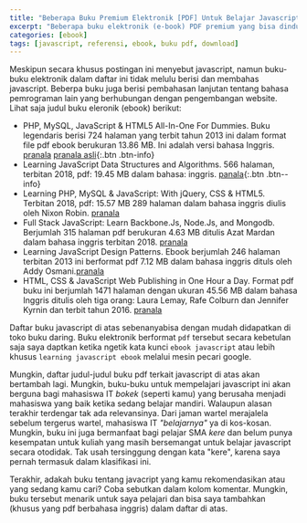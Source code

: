 ```yaml
---
title: "Beberapa Buku Premium Elektronik [PDF] Untuk Belajar Javascript [GRATIS]"
excerpt: "Beberapa buku elektronik (e-book) PDF premium yang bisa dinduh secara gratis untuk belajar javascript sendiri hingga mahir"
categories: [ebook]
tags: [javascript, referensi, ebook, buku pdf, download]
---
```

Meskipun secara khusus postingan ini menyebut javascript, namun buku-buku elektronik dalam daftar ini tidak melulu berisi dan membahas javascript. Beberpa buku juga berisi pembahasan lanjutan tentang bahasa pemrograman lain yang berhubungan dengan pengembangan website. Lihat saja judul buku eleronik (ebook) berikut:

- PHP, MySQL, JavaScript & HTML5 All-In-One For Dummies. Buku legendaris berisi 724 halaman yang terbit tahun 2013 ini dalam format file pdf ebook berukuran 13.86 MB. Ini adalah versi bahasa Inggris. [pranala](/mega.nz/key=Vk1mECbS&file=AW24v22erAqNOP6hRXRXfd3THmgMQTgcdg_ASXXuuWw&st1=huhah&st2=) [pranala asli](https://khmerbamboo.files.wordpress.com/2014/09/php-mysql-javascript-html5-all-in-one-for-dummies.pdf){:.btn .btn-info}
- Learning JavaScript Data Structures and Algorithms. 566 halaman, terbitan 2018, pdf: 19.45 MB dalam bahasa: inggris. [panala](/mega.nz/?key=4osyVITS&file=UyrsqPvJbJEJQ7Q4GyWUUsVZUXhk2i0gAZwmCVdluzk=&st1=OK&st2=){:.btn .btn--info}
- Learning PHP, MySQL & JavaScript: With jQuery, CSS & HTML5. Terbitan 2018, pdf: 15.57 MB 289 halaman dalam bahasa inggris diulis oleh Nixon Robin. [pranala](/mega.nz/?key=h9skGCLZ&file=bdCIaVuqPX9VZo9pP9tGlSHSduYJx5Qg7-IAhHtfCuc&st1=ebook&st2=)
- Full Stack JavaScript: Learn Backbone.Js, Node.Js, and Mongodb. Berjumlah 315 halaman pdf berukuran 4.63 MB ditulis Azat Mardan dalam bahasa inggris terbitan 2018. [pranala](/mega.nz/key=h9t2zSCC&file=sdqLezf_rymMbui8mPn-RUOGvVFb5NHYTqV6JMru4RM&st1=ok&st2=)
- Learning JavaScript Design Patterns. Ebook berjumlah 246 halaman terbitan 2013 ini berformat pdf 7.12 MB dalam bahasa inggris dituls oleh Addy Osmani.[pranala](/mega.nz/?key=MkkwnQrI&file=B2oDNv6WPPu_01EI8vwP_r2hwTMJMV6gfux-MSBiaFQ&st1=well&st2=)
- HTML, CSS & JavaScript Web Publishing in One Hour a Day. Format pdf buku ini berjumlah 
1471 halaman dengan ukuran 45.56 MB dalam bahasa Inggris ditulis oleh tiga orang: Laura Lemay, Rafe Colburn dan Jennifer Kyrnin dan terbit tahun 2016. [pranala](/mega.nz/?key=84k3iADS&file=Ejkq-5KN-xkod8YLw1FHugDroQbMLPBFJKDGR8kBZCQ&st1=yes&st2=)

Daftar buku javascript di atas sebenanyabisa dengan mudah didapatkan di toko buku daring. Buku elektronik berformat `pdf` tersebut secara kebetulan saja saya daptkan ketika ngetik kata kunci `ebook javascript` atau lebih khusus `learning javascript ebook` melalui mesin pecari google.

Mungkin, daftar judul-judul buku pdf terkait javascript di atas akan bertambah lagi.  Mungkin, buku-buku untuk mempelajari javascript ini akan berguna bagi mahasiswa IT _bokek_ (seperti kamu) yang berusaha menjadi mahasiswa yang baik ketika sedang belajar mandiri. Walaupun alasan terakhir terdengar tak ada relevansinya. Dari jaman wartel merajalela sebelum tergerus wartel, mahasiswa IT _"belajarnya"_ ya di kos-kosan. Mungkin, buku ini juga bermanfaat bagi pelajar SMA _kere_ dan belum punya kesempatan untuk kuliah yang masih bersemangat untuk belajar javascript secara otodidak. Tak usah tersinggung dengan kata "kere", karena saya pernah termasuk dalam klasifikasi ini.

Terakhir, adakah buku tentang javacript yang kamu rekomendasikan atau yang sedang kamu cari? Coba sebutkan dalam kolom komentar. Mungkin, buku tersebut menarik untuk saya pelajari dan bisa saya tambahkan (khusus yang  pdf berbahasa inggris) dalam daftar di atas.

